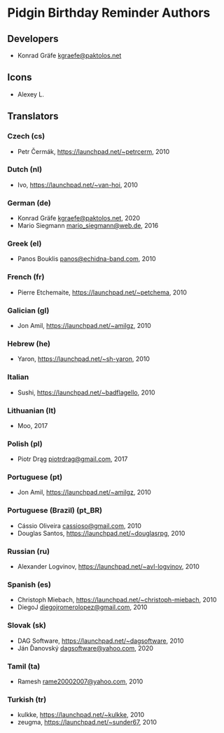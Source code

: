 # Pidgin Birthday Reminder Authors

## Developers
- Konrad Gräfe <kgraefe@paktolos.net>

## Icons
- Alexey L.

## Translators
### Czech (cs)
- Petr Čermák, https://launchpad.net/~petrcerm, 2010

### Dutch (nl)
- Ivo, https://launchpad.net/~van-hoi, 2010

### German (de)
- Konrad Gräfe <kgraefe@paktolos.net>, 2020
- Mario Siegmann <mario_siegmann@web.de>, 2016

### Greek (el)
- Panos Bouklis <panos@echidna-band.com>, 2010

### French (fr)
- Pierre Etchemaite, https://launchpad.net/~petchema, 2010

### Galician (gl)
- Jon Amil, https://launchpad.net/~amilgz, 2010

### Hebrew (he)
- Yaron, https://launchpad.net/~sh-yaron, 2010

### Italian
- Sushi, https://launchpad.net/~badflagello, 2010

### Lithuanian (lt)
- Moo, 2017

### Polish (pl)
- Piotr Drąg <piotrdrag@gmail.com>, 2017

### Portuguese (pt)
- Jon Amil, https://launchpad.net/~amilgz, 2010

### Portuguese (Brazil) (pt_BR)
- Cássio Oliveira <cassioso@gmail.com>, 2010
- Douglas Santos, https://launchpad.net/~douglasrpg, 2010

### Russian (ru)
- Alexander Logvinov, https://launchpad.net/~avl-logvinov, 2010

### Spanish (es)
- Christoph Miebach, https://launchpad.net/~christoph-miebach, 2010
- DiegoJ <diegojromerolopez@gmail.com>, 2010

### Slovak (sk)
- DAG Software, https://launchpad.net/~dagsoftware, 2010
- Ján Ďanovský <dagsoftware@yahoo.com>, 2020

### Tamil (ta)
- Ramesh <rame20002007@yahoo.com>, 2010

### Turkish (tr)
- kulkke, https://launchpad.net/~kulkke, 2010
- zeugma, https://launchpad.net/~sunder67, 2010
